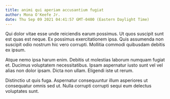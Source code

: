 ```yaml
---
title: animi qui aperiam accusantium fugiat
author: Mona O'Keefe Jr.
date: Thu Sep 09 2021 04:41:57 GMT-0400 (Eastern Daylight Time)
---
```

Qui dolor vitae esse unde reiciendis earum possimus. Ut quos suscipit sunt est quas est neque. Ex possimus exercitationem ipsa. Quis assumenda non suscipit odio nostrum hic vero corrupti. Mollitia commodi quibusdam debitis ex ipsum.

 Atque nemo ipsa harum enim. Debitis ut molestias laborum numquam fugiat et. Ducimus voluptatem necessitatibus. Ipsam aspernatur iusto sunt vel vel alias non dolor ipsam. Dicta non ullam. Eligendi iste ut rerum.

 Distinctio ut quis fuga. Aspernatur consequuntur illum asperiores ut consequatur omnis sed ut. Nulla corrupti corrupti sequi eum delectus voluptates sunt.